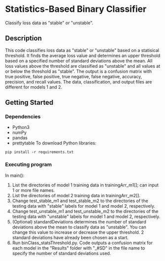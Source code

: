 # Statistics-Based Binary Classifier

Classify loss data as "stable" or "unstable".

## Description

This code classifies loss data as "stable" or "unstable" based on a statisical threshold. It finds the average loss value and determines an upper threshold based on a specified number of standard deviations above the mean. All loss values above the threshold are classified as "unstable" and all values at or below the threshold as "stable". The output is a confusion matrix with true positive, false positive, true negative, false negative, accuracy, precision, and recall values. The data, classification, and output files are different for models 1 and 2.

## Getting Started

### Dependencies

* Python3
* numPy
* pandas
* prettytable
To download Python libraries:
```
pip install -r requirements.txt
```

### Executing program
In main():
1. List the directories of model 1 training data in trainingArr_m1[]; can input 1 or more file names.
2. List the directories of model 2 training data in trainingArr_m2[].
3. Change test_stable_m1 and test_stable_m2 to the directories of the testing data with "stable" labels for model 1 and model 2, respectively.
4. Change test_unstable_m1 and test_unstable_m2 to the directories of the testing data with "unstable" labels for model 1 and model 2, respectively.
5. (Optional) standardDeviations determines the number of standard deviations above the mean to classify data as "unstable". You can change this value to increase or decrease the upper threshold. 2 standard deviations have already been chosen as a start.
6. Run binClass_statsThreshold.py. Code outputs a confusion matrix for each model in the "Results" folder with "_#SD" in the file name to specify the number of standard deviations used.
